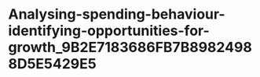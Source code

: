 # Analysing-spending-behaviour-identifying-opportunities-for-growth_9B2E7183686FB7B89824988D5E5429E5